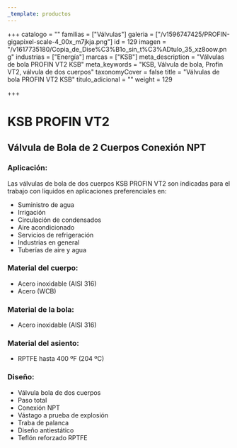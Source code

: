 ```yaml
---
_template: productos
---
```







+++
catalogo = ""
familias = ["Válvulas"]
galeria = ["/v1596747425/PROFIN-gigapixel-scale-4_00x_m7jkja.png"]
id = 129
imagen = "/v1617735180/Copia_de_Dise%C3%B1o_sin_t%C3%ADtulo_35_xz8oow.png"
industrias = ["Energía"]
marcas = ["KSB"]
meta_description = "Válvulas de bola PROFIN VT2 KSB"
meta_keywords = "KSB, Válvula de bola, Profin VT2, válvula de dos cuerpos"
taxonomyCover = false
title = "Válvulas de bola PROFIN VT2 KSB"
titulo_adicional = ""
weight = 129

+++
# **KSB PROFIN VT2**

## Válvula de Bola de 2 Cuerpos Conexión NPT

### Aplicación:

Las válvulas de bola de dos cuerpos KSB PROFIN VT2 son indicadas para el trabajo con líquidos en aplicaciones preferenciales en: 

* Suministro de agua 
* Irrigación 
* Circulación de condensados 
* Aire acondicionado 
* Servicios de refrigeración 
* Industrias en general 
* Tuberías de aire y agua 

### **Material del cuerpo:**

* Acero inoxidable (AISI 316)
* Acero (WCB)

### **Material de la bola:**

* Acero inoxidable (AISI 316)

### **Material del asiento:**

* RPTFE hasta 400 ºF (204 ºC)

### **Diseño:**

* Válvula bola de dos cuerpos
* Paso total
* Conexión NPT
* Vástago a prueba de explosión
* Traba de palanca
* Diseño antiestático
* Teflón reforzado RPTFE
